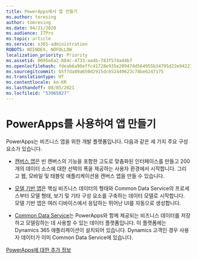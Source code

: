 ```yaml
---
title: PowerApps에서 앱 만들기
ms.author: toresing
author: tomresing
ms.date: 04/21/2020
ms.audience: ITPro
ms.topic: article
ms.service: o365-administration
ROBOTS: NOINDEX, NOFOLLOW
localization_priority: Priority
ms.assetid: 0095e6a2-884c-4733-aa4b-783f574ad4b7
ms.openlocfilehash: fdeab6a96effc41728e935e209474d564955b34795d22e94227ca741368462b6
ms.sourcegitcommit: b5f7da89a650d2915dc652449623c78be6247175
ms.translationtype: HT
ms.contentlocale: ko-KR
ms.lasthandoff: 08/05/2021
ms.locfileid: "53965827"
---
```

# <a name="create-apps-with-powerapps"></a>PowerApps를 사용하여 앱 만들기

PowerApps는 비즈니스 앱을 위한 개발 플랫폼입니다. 다음과 같은 세 가지 주요 구성 요소가 있습니다. 
  
- [캔버스 앱](https://go.microsoft.com/fwlink/?linkid=874495)은 빈 캔버스의 기능을 포함한 고도로 맞춤화된 인터페이스를 만들고 200개의 데이터 소스에 대한 선택의 폭을 제공하는 사용자 환경에서 시작합니다. 그리고 웹, 모바일 및 태블릿 애플리케이션용 캔버스 앱을 만들 수 있습니다. 
    
- [모델 기반 앱](https://go.microsoft.com/fwlink/?linkid=874496)은 핵심 비즈니스 데이터의 형태와 Common Data Service의 프로세스부터 모델 형태, 보기 및 기타 구성 요소를 구축하는 데이터 모델로 시작합니다. 모델 기반 앱은 여러 디바이스에서 응답하는 뛰어난 UI를 자동으로 생성합니다. 
    
- [Common Data Service](https://go.microsoft.com/fwlink/?linkid=874497)는 PowerApps와 함께 제공되는 비즈니스 데이터를 저장하고 모델링하는 데 사용할 수 있는 데이터 플랫폼입니다. 이 플랫폼에는 Dynamics 365 애플리케이션이 설치되어 있습니다. Dynamics 고객인 경우 사용자 데이터가 이미 Common Data Service에 있습니다. 
    
[PowerApps에 대한 추가 정보](https://go.microsoft.com/fwlink/?linkid=874498)
  


